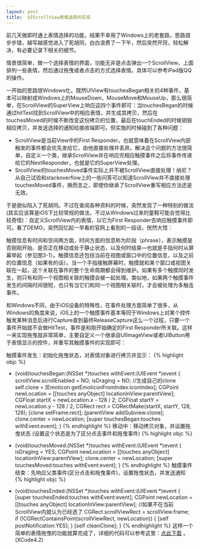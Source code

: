 ```yaml
---
layout: post
title:  UIScrollView表情选择的实现
---
```


前几天做即时通上表情选择的功能，结果不幸用了Windows上的老套路，思路错步步错，越写越感觉进入了死胡同，白白浪费了一下午，然后突然开窍，轻松解决，有必要记录下相关的细节。

情景很简单，做一个选择表情的界面，功能无非是点击弹出一个ScrollView，上面排列一些表情，然后通过拖曳或者点击的方式选择表情。具体可以参考iPad版QQ的操作。

一开始的思路很Windows化，既然UIView有touchesBegan相关的4种事件，基本可以映射成Windows上的MouseDown，MouseMove和MouseUp，那么很简单，在ScrollView的SuperView上响应这四个事件即可：当touchesBegan的时候通过hitTest找到ScrollView中的相应表情，并生成其拷贝，然后在touchesMoved的时候不断改变这份拷贝的位置，最后在touchEnded的时候销毁相应拷贝，并发送选择的通知给接收端即可。但实施的时候碰到了各种问题：

* ScrollView是当前View中的First Responder，也就意味着在ScrollView内部触发的事件都会优先发给它，由他直接处理并丢弃。解决这个问题的方法很简单，自定义一个类，继承ScrollView并在响应完相应触摸事件之后将事件传递给它的NextResponder，也就是它的SuperView处理。
* SrcollView的touchesMoved事件实际上并不被ScrollView直接处理！纳尼？从自己试验和stackoverflow上的一些问答可以知道ScrollView并不直接处理touchesMoved事件，换而言之，即使你继承了ScrollView重写相应方法还是无效。

于是貌似陷入了死胡同。不过在查阅各种资料的时候，突然发现了一种特别的做法(其实应该算是iOS下比较常规的做法，不过从Windows过来的童鞋可能会觉得比较奇怪)：自定义ScrollView内的表情，以它为First Responder去响应触摸事件即可。看了DEMO，突然回忆起一早看的官网上看到的一段话，恍然大悟：

触摸信息有时间和空间两方面，时间方面的信息称为阶段（phrase），表示触摸是否刚刚开始、是否正在移动或处于静止状态，以及何时结束—也就是手指何时从屏幕举起（参见图3-1）。触摸信息还包括当前在视图或窗口中的位置信息，以及之前的位置信息（如果有的话）。当一个手指接触屏幕时，触摸就和某个窗口或视图关联在一起，这个关联在事件的整个生命周期都会得到维护。如果有多个触摸同时发生，则只有和同一个视图相关联的触摸会被一起处理。类似地，如果两个触摸事件发生的间隔时间很短，也只有当它们和同一个视图相关联时，才会被处理为多触击事件。

和Windows不同，由于iOS设备的特殊性，在事件处理方面简单了很多，从Windows的角度来说，iOS上的一个触摸事件基本等同于Windows上对某个控件触发某种消息后进行Capture直到最终ReleaseCapture这么一个过程，只要一个事件开始就不会做HitTest，事件是和刚开始确定的First Responder所关联。这样一来实现拖曳就非常简单，主要自定义一个继承自UIImageView或者UIButton用于表情显示的控件，并重写其触摸事件的实现即可：

触摸事件发生：初始化拖曳状态，对表情对象进行拷贝并显示：
{% highlight objc %}
- (void)touchesBegan:(NSSet *)touches withEvent:(UIEvent *)event
{
    scrollView.scrollEnabled = NO;
    isDraging = NO;
    //生成自己的clone
    self.clone = [Emoticon getEmoticonFromIndex:iconIndex];
    CGPoint newLocation = [[touches anyObject]         locationInView:parentView];
    CGFloat startX = newLocation.x - 128 / 2;
    CGFloat startY = newLocation.y - 128 / 2;
    CGRect rect = CGRectMake(startX, startY, 128, 128);
    [clone setFrame:rect];
    [parentView addSubview:clone];
    clone.center = newLocation;
    [super touchesBegan:touches withEvent:event];
}
{% endhighlight %}
移动中：移动拷贝对象，并设置拖曳状态 (设置这个状态是为了区分点击事件和拖曳事件)
{% highlight objc %}
- (void)touchesMoved:(NSSet *)touches withEvent:(UIEvent *)event
{
    isDraging = YES;
    CGPoint newLocation = [[touches anyObject] locationInView:parentView];
    clone.center = newLocation;
    [super touchesMoved:touches withEvent:event];
}
{% endhighlight %}
触摸事件结束：先响应父类事件(区分点击和拖曳事件)，设置拖曳状态，并发送通知
{% highlight objc %}
- (void)touchesEnded:(NSSet *)touches withEvent:(UIEvent *)event
{
    [super touchesEnded:touches withEvent:event];
    CGPoint newLocation  = [[touches anyObject] locationInView:parentView];
    //如果不在当前ScrollView内就认为已经选了
    CGRect scrollViewRect = scrollView.frame;
    if (!CGRectContainsPoint(scrollViewRect, newLocation))
    {
        [self postNotification:YES];
    }
    [self cleanClone];
}
{% endhighlight %}
这样一个简单的表情拖曳的功能就算完成了，详细的代码可以参考这里：[点此下载][1] 。(XCode4.2)


  [1]: http://amaoproject.googlecode.com/files/DragDropDemo.7z